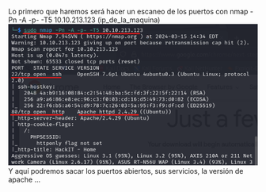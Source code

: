 Lo primero que haremos será hacer un escaneo de los puertos con nmap -Pn -A -p- -T5 10.10.213.123 (ip_de_la_maquina)
![Write_up_maquinas/maquina13-rootme/img/img01.png](https://github.com/alvarobueno21/Hacking_Etico/blob/62b6aaa05106d555c351ee2e48f0b5b868bf7469/Write_up_maquinas/maquina13-rootme/img/img01.png)
Y aquí podremos sacar los puertos abiertos, sus servicios, la versión de apache ...


